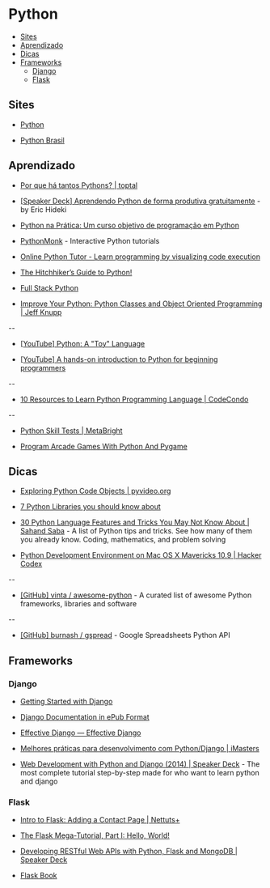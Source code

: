 # Python


<!-- toc -->
* [Sites](#sites)
* [Aprendizado](#aprendizado)
* [Dicas](#dicas)
* [Frameworks](#frameworks)
  * [Django](#django)
  * [Flask](#flask)

<!-- toc stop -->


## Sites 

* [Python](http://www.python.org/)

* [Python Brasil](http://www.python.org.br/)


## Aprendizado

* [Por que há tantos Pythons? | toptal](http://www.toptal.com/python/por-que-h-tantos-pythons/pt)

* [[Speaker Deck] Aprendendo Python de forma produtiva gratuitamente](https://speakerdeck.com/erichideki/aprendendo-python-de-forma-produtiva-gratuitamente) - by Eric Hideki

* [Python na Prática: Um curso objetivo de programação em Python](http://www.async.com.br/projects/python/pnp/)

* [PythonMonk](http://pythonmonk.com/) - Interactive Python tutorials

* [Online Python Tutor - Learn programming by visualizing code execution](http://www.pythontutor.com/)

* [The Hitchhiker’s Guide to Python!](http://docs.python-guide.org/en/latest/)

* [Full Stack Python](http://www.fullstackpython.com/)

* [Improve Your Python: Python Classes and Object Oriented Programming | Jeff Knupp](http://www.jeffknupp.com/blog/2014/06/18/improve-your-python-python-classes-and-object-oriented-programming/)

--

* [[YouTube] Python: A "Toy" Language](https://www.youtube.com/watch?v=BWyDA5y6TIg)

* [[YouTube] A hands-on introduction to Python for beginning programmers](https://www.youtube.com/watch?v=rkx5_MRAV3A)

--

* [10 Resources to Learn Python Programming Language | CodeCondo](http://codecondo.com/10-ways-to-learn-python/)

--

* [Python Skill Tests | MetaBright](http://www.metabright.com/challenges/python)

* [Program Arcade Games With Python And Pygame](http://programarcadegames.com/)


## Dicas

* [Exploring Python Code Objects | pyvideo.org](http://pyvideo.org/video/1372/exploring-python-code-objects)

* [7 Python Libraries you should know about](http://doda.co/7-python-libraries-you-should-know-about)

* [30 Python Language Features and Tricks You May Not Know About | Sahand Saba](http://sahandsaba.com/thirty-python-language-features-and-tricks-you-may-not-know.html) - A list of Python tips and tricks. See how many of them you already know. Coding, mathematics, and problem solving

* [Python Development Environment on Mac OS X Mavericks 10.9 | Hacker Codex](http://hackercodex.com/guide/python-development-environment-on-mac-osx/)

--

* [[GitHub] vinta / awesome-python](https://github.com/vinta/awesome-python) - A curated list of awesome Python frameworks, libraries and software

--

* [[GitHub] burnash / gspread](https://github.com/burnash/gspread) - Google Spreadsheets Python API


## Frameworks

### Django

* [Getting Started with Django](http://gettingstartedwithdjango.com/)

* [Django Documentation in ePub Format](http://pedrokroger.net/2012/10/django-documentation-in-epub-format/)

* [Effective Django — Effective Django](http://effectivedjango.com/)

* [Melhores práticas para desenvolvimento com Python/Django | iMasters](http://imasters.com.br/framework/django/melhores-praticas-para-desenvolvimento-pythondjango/)

* [Web Development with Python and Django (2014) | Speaker Deck](https://speakerdeck.com/mpirnat/web-development-with-python-and-django-2014) - The most complete tutorial step-by-step made for who want to learn python and django


### Flask

* [Intro to Flask: Adding a Contact Page | Nettuts+](http://net.tutsplus.com/tutorials/python-tutorials/intro-to-flask-adding-a-contact-page/)

* [The Flask Mega-Tutorial, Part I: Hello, World!](http://blog.miguelgrinberg.com/post/the-flask-mega-tutorial-part-i-hello-world)

* [Developing RESTful Web APIs with Python, Flask and MongoDB | Speaker Deck](https://speakerdeck.com/nicola/developing-restful-web-apis-with-python-flask-and-mongodb)

* [Flask Book](http://flaskbook.com/)

